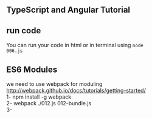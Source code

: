 ## TypeScript and Angular Tutorial

## run code
You can run your code in html or in terminal using  <code>node 006.js</code>

## ES6 Modules
 we need to use webpack for moduling http://webpack.github.io/docs/tutorials/getting-started/ <br/>
 1- npm install -g webpack <br/>
 2- webpack ./012.js 012-bundle.js <br/>
 3- <script src="012-bundle.js" charset="utf-8"></script> <br/>
 